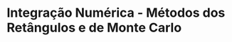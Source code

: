 <!-- Metodo de Monte Carlo (x, y).
a = (0.000000), b = (5.000000), n = (10000000), variaveis = 2
Tempo decorrido: 0.389058744 seg.
Resultado Monte Carlo: 20.746019 -->

<!-- Metodo de Monte Carlo (x, y).
a = (0.000000), b = (5.000000), n = (10000000), variaveis = 4
Tempo decorrido: 0.682895049 seg.
Resultado Monte Carlo: 41.550443 -->

<!-- Metodo de Monte Carlo (x, y).
a = (0.000000), b = (5.000000), n = (10000000), variaveis = 8
Tempo decorrido: 1.232640675 seg. 
Resultado Monte Carlo: 83.192045 -->

<!-- Metodo dos Retangulos (x, y).
a = (0.000000), b = (5.000000), n = (10000000), variaveis = 2
Tempo decorrido: 3.2 horas.
Resultado Retangulos: 20.746019 -->

<!-- Faça os programas que calculam a área da função Styblinski-Tang através dos métodos de integração dos Retângulos e de Monte Carlo pela média, exibindo os valores calculados para comparação. Para o método dos Retângulos, o programa deve ser implementado para n = 2 dimensões, e para o método de Monte Carlo, para n = 2, 4, 8 dimensões.

Faça o cálculo para n dimensões no intervalo [a,b]
 em cada dimensão. Os programas devem receber o valor n, a, b pela linha de comando. Use 107
 pontos (Retângulos) e 107
 amostras pseudo-aleatórias (Monte Carlo).

Faça as seguintes comparações:

Compare os resultados para n = 2 dimensões nos métodos dos Retângulos e de Monte Carlo.
Quantos pontos deveriam ser usados no método dos Retângulos para que seu cálculo fosse o mais próximo possível do resultado gerado por Monte Carlos para 107
 amostras? Compare também os tempos de execução de cada integração.
Compare os resultados para n = 2, 4, 8 para o método de Monte Carlo;
Procure otimizar ao máximo seu código.
Para a geração de amostras pseudo-aleatórias, utilize a função random() da biblioteca UNIX, tendo como semente o valor 20232 (função srandom()).
OBS.: Para o método dos Retângulos o cálculo da integral numérica de uma função de n = 2 dimensões f(x,y)
, em um intervalo [a,b]×[a,b]
 em p pontos é dado por: -->

# Integração Numérica - Métodos dos Retângulos e de Monte Carlo

##
